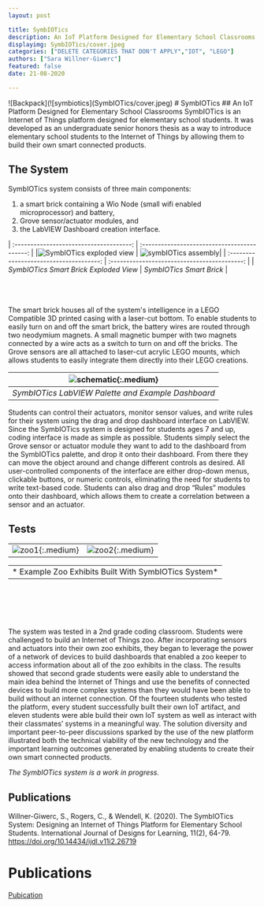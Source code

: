 ```yaml
---
layout: post

title: SymbIOTics
description: An IoT Platform Designed for Elementary School Classrooms
displayimg: SymbIOTics/cover.jpeg
categories: ["DELETE CATEGORIES THAT DON'T APPLY","IOT", "LEGO"]
authors: ["Sara Willner-Giwerc"]
featured: false
date: 21-08-2020

---
```



<!--IMAGE_TEXT_OVERLAY creates a image with a text box over it--------------------->
<div class="image_text_overlay" markdown="1">
![Backpack](![symbiotics](SymbIOTics/cover.jpeg)
# SymbIOTics
##  An IoT Platform Designed for Elementary School Classrooms
SymbIOTics is an Internet of Things platform designed for elementary school students. It was developed as an undergraduate senior honors thesis as a way to introduce elementary school students to the Internet of Things by allowing them to build their own smart connected products.
</div>

<!--document creates a grid of documentss--------------------->
<div class="free_write" markdown="1">



## The System
SymbIOTics system consists of three main components:
1. a smart brick containing a Wio Node (small wifi enabled microprocessor) and battery,
2. Grove sensor/actuator modules, and
3. the LabVIEW Dashboard creation interface.

| :-------------------------------------:  | :------------------------------------------:  |
|![SymbIOTics exploded view](SymbIOTics/schematic2.png) | ![symbIOTics assembly](SymbIOTics/sym2.jpeg)|
| :-------------------------------------:  | :------------------------------------------:  |
| *SymbIOTics Smart Brick Exploded View* | *SymbIOTics Smart Brick* |<br/><br/><br/><br/>


The smart brick houses all of the system's intelligence in a LEGO Compatible 3D printed casing with a laser-cut bottom. To enable students to easily turn on and off the smart brick, the battery wires are routed through two neodymium magnets. A small magnetic bumper with two magnets connected by a wire acts as a switch to turn on and off the bricks. The Grove sensors are all attached to laser-cut acrylic LEGO mounts, which allows students to easily integrate them directly into their LEGO creations.


|![schematic](SymbIOTics/LabVIEW.png){:.medium}|
|:--:|
| *SymbIOTics LabVIEW Palette and Example Dashboard* |  <br/><br/><br/><br/>

Students can control their actuators, monitor sensor values, and write rules for their system using the drag and drop dashboard interface on LabVIEW. Since the SymbIOTics system is designed for students ages 7 and up, coding interface is made as simple as possible. Students simply select the Grove sensor or actuator module they want to add to the dashboard from the SymbIOTics palette, and drop it onto their dashboard. From there they can move the object around and change different controls as desired. All user-controlled components of the interface are either drop-down menus, clickable buttons, or numeric controls, eliminating the need for students to write text-based code. Students can also drag and drop “Rules” modules onto their dashboard, which allows them to create a correlation between a sensor and an actuator.

## Tests

|||
|:----:|:----:|
|![zoo1](SymbIOTics/zoo1.jpg){:.medium}|![zoo2](SymbIOTics/zoo2.jpg){:.medium}|<br/><br/>


||
|                    :----:|
|*                              Example Zoo Exhibits Built With SymbIOTics System*|


<br/><br/><br/><br/>

The system was tested in a 2nd grade coding classroom. Students were challenged to build an Internet of Things zoo. After incorporating sensors and actuators into their own zoo exhibits, they began to leverage the power of a network of devices to build dashboards that enabled a zoo keeper to access information about all of the zoo exhibits in the class. The results showed that second grade students were easily able to understand the main idea behind the Internet of Things and use the benefits of connected devices to build more complex systems than they would have been able to build without an internet connection. Of the fourteen students who tested the platform, every student successfully built their own IoT artifact, and eleven students were able build their own IoT system as well as interact with their classmates’ systems in a meaningful way. The solution diversity and important peer-to-peer discussions sparked by the use of the new platform illustrated both the technical viability of the new technology and the important learning outcomes generated by enabling students to create their own smart connected products.


*The SymbIOTics system is a work in progress.*

## Publications

Willner-Giwerc, S., Rogers, C., & Wendell, K. (2020). The SymbIOTics System: Designing an Internet of Things Platform for Elementary School Students. International Journal of Designs for Learning, 11(2), 64-79. https://doi.org/10.14434/ijdl.v11i2.26719


</div>
<div class="document" markdown="1">




# Publications
[Pubication](SymbIOTics/article.pdf)
</div>
